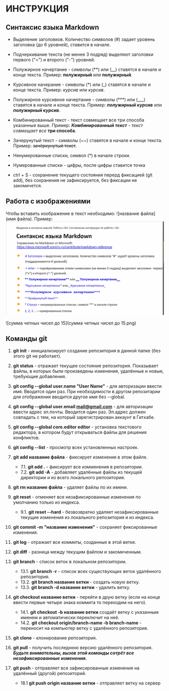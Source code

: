 # ИНСТРУКЦИЯ

## Синтаксис языка Markdown

* Выделение заголовков. Количество символов (#)  задает уровень заголовка (до 6 уровней), ставится в начале.

* Подчеркивание текста (не менее 3 подряд) выделяют заголовки первого ("=") и второго ("-") уровней.

* Полужирное начертание - символы (**) или (__) ставятся в начале и конце текста. Пример: **полужирный** или __полужирный__.

* Курсивное начерание - символы (*) или (_) ставятся в начале и конце текста. Пример: *курсив* или _курсив_.

* Полужирное курсивное начертание - символы (***) или (___) ставятся в начале и конце текста. Пример: ***полужирный курсив*** или ___полужирный курсив___.

* Комбинированный текст - текст совмещает все три способа указанные выше. Пример: _***Комбинированный текст*** - текст совмещает все_ **три способа**.

* Зачерунутый текст - символы (~~) ставятся в начале и конце текста. Пример: ~~зачёркунутый текст~~.

* Ненумерованные списки, символ (*) в начале строки.

* Нумерованные списки - цифры, после цифры ставится точка

* ctrl + S - сохранение текущего состояния перерд фиксацией (git add), без сохранения не зафиксируется, без фиксации не закомичется.

## Работа с изображениями

Чтобы вставить изображение в текст необходимо: 
![название файла](имя файла). Пример: ![Синтаксис языка Markdown](Синтаксис.png)

![сумма четных чисел до 15](сумма четных чисел до 15.png)

## Команды git

1. **git init** - инициализирует создание репозитория в данной папке (без этого git не работает).

2. **git status** - отражает текущее состояние репозитория. Показывает файлы, в которых были произведены изменения, удалённые и новые, требующие добавления.

3. **git config --global user.name "User Name"** - для авторизации ввести имя. Вводится один раз. При необходимости в другом репозитарии для отображения вводится другое имя без --global.

4. **git config --global user.email mail@gmail.com** - для авторизации ввести адрес эл.почты. Вводится один раз. Эл.адрес должен совпадать с тем, на который зарегистрирован аккаунт в Гитхабе.

5. **git config --global core.editor editor** - установка текстового редактора, в котором будут открываться файлы для решения конфликтов.

6. **git config --list** - просмотр всех установленных настроек.

7. **git add название файла** - фиксирует изменения в этом файле.

    * 7.1. **git add .** - фиксирует все измменения в репозитории.
    * 7.2. **git add -A** - добавляет удалённые файлы из текущей директории и из всего локального репозитория.

8. **git rm название файла** - удаляет файлы по их имени.

9. **git reset** - отменяет все незафиксированные изменения по умолчанию только из индекса.

    * 9.1. **git reset --hard** - безвозвратно удаляет незафиксированные текущие изменения из локального репозитория и из индекса.

10. **git commit -m "название изменения"** - сохраняет фиксированные изменения.

11. **git log** - отражает все коммиты, созданные в этой ветке.

12. **git diff** - разница между текущим файлом и закомиченным. 

13. **git branch** - список веток в локальном репозитории.

    * 13.1. **git branch -r** - список всех существующих веток удалённого репозитория.
    * 13.2. **git branch название ветки** - создать новую ветку.
    * 13.3. **git branch -d название ветки** - удалить ветку.

14. **git checkout название ветки** - перейти в друю ветку (если на конце ввести первые четыре знака коммита то переходим на него).

    * 14.1. **git checkout -b название ветки** создаёт ветку с указанным именем и автоматически переключит на неё.
    * 14.2. **git checkout origin/branch-name -b branch-name** - переносит на компьютер ветку с удалённого репозитория.

15. **git clone** - клонирование репозитория.

17. **git pull** - получить последнюю версию удалённого репозитория. _**Будьте внимательны, вызов этой команды сотрёт все незафиксированные изменения.**_

18. **git push** - отправляет все зафиксированные изменения на удалённый (другой) репозиторий.

    * 18.1 **git push origin название ветки** - отправляет ветку на сервер

